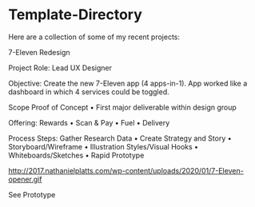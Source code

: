 # Template-Directory


Here are a collection of some of my recent projects:

7-Eleven Redesign

Project Role: Lead UX Designer

Objective: Create the new 7-Eleven app (4 apps-in-1). App worked like a dashboard in which 4 services could be toggled.

Scope Proof of Concept • First major deliverable within design group

Offering: Rewards • Scan & Pay • Fuel • Delivery

Process Steps: Gather Research Data • Create Strategy and Story • Storyboard/Wireframe • Illustration Styles/Visual Hooks • Whiteboards/Sketches • Rapid Prototype

http://2017.nathanielplatts.com/wp-content/uploads/2020/01/7-Eleven-opener.gif

See Prototype
